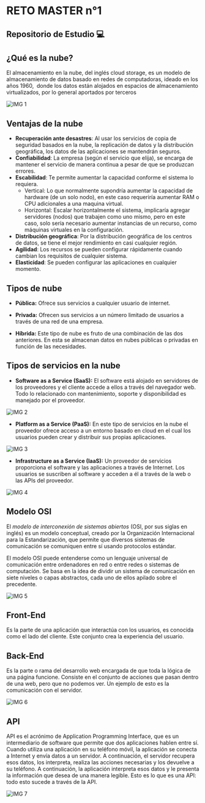 # RETO MASTER n°1

## Repositorio de Estudio 💻

## **¿Qué es la nube?**

El almacenamiento en la nube, del inglés cloud storage, es un modelo de almacenamiento de datos basado en redes de computadoras, ideado en los años 1960, ​ donde los datos están alojados en espacios de almacenamiento virtualizados, por lo general aportados por terceros

![IMG 1](https://www.pcworld.es/cmsdata/slideshow/3673539/almacenamiento_nube_thumb800.jpg)
## Ventajas de la nube ##
* __Recuperación ante desastres__: Al usar los servicios de copia de seguridad basados en la nube, la replicación de datos y la distribución geográfica, los datos de las aplicaciones se mantendrán seguros.
* __Confiabilidad__: La empresa (según el servicio que elija), se encarga de mantener el servicio de manera continua a pesar de que se produzcan errores.
* __Escabilidad__: Te permite aumentar la capacidad conforme el sistema lo requiera.
	* Vertical: Lo que normalmente supondría aumentar la capacidad de hardware (de un solo nodo), en este caso requeriría aumentar RAM o CPU adicionales a una maquina virtual.
	* Horizontal: Escalar horizontalmente el sistema, implicaría agregar servidores (nodos) que trabajen como uno mismo, pero en este caso, solo sería necesario aumentar instancias de un recurso, como máquinas virtuales en la configuración.
* __Distribución geográfica__: Por la distribución geográfica de los centros de datos, se tiene el mejor rendimiento en casi cualquier región.
* __Agilidad__: Los recursos se pueden configurar rápidamente cuando cambian los requisitos de cualquier sistema.
* __Elasticidad__: Se pueden configurar las aplicaciones en cualquier momento.

## **Tipos de nube**

 - **Pública:**
 Ofrece sus servicios a cualquier usuario de internet.

 - **Privada:**
 Ofrecen sus servicios a un número limitado de usuarios a través de una red de una empresa.
 - **Híbrida:** 
 Este tipo de nube es fruto de una combinación de las dos anteriores. En esta se almacenan datos en nubes públicas o privadas en función de las necesidades.



## **Tipos de servicios en la nube**

- **Software as a Service (SaaS):**
El software está alojado en servidores de los proveedores y el cliente accede a ellos a través del navegador web. Todo lo relacionado con mantenimiento, soporte y disponibilidad es manejado por el proveedor.

![IMG 2](https://www.protranslate.net/blog/wp-content/uploads/2019/11/saas3.jpg)

- **Platform as a Service (PaaS):**
En este tipo de servicios en la nube el proveedor ofrece acceso a un entorno basado en cloud en el cual los usuarios pueden crear y distribuir sus propias aplicaciones.

![IMG 3](https://bestarion.com/wp-content/uploads/2020/10/Platform-as-a-Service.png)

- **Infrastructure as a Service (IaaS):**
Un proveedor de servicios proporciona el software y las aplicaciones a través de Internet. Los usuarios se suscriben al software y acceden a él a través de la web o las APIs del proveedor.

![IMG 4](https://geekflare.com/wp-content/uploads/2020/04/iaas-geekflare.png)

## **Modelo OSI**

El *modelo de interconexión de sistemas abiertos* (OSI, por sus siglas en inglés) es un modelo conceptual, creado por la Organización Internacional para la Estandarización, que permite que diversos sistemas de comunicación se comuniquen entre sí usando protocolos estándar.

El modelo OSI puede entenderse como un lenguaje universal de comunicación entre ordenadores en red o entre redes o sistemas de computación. Se basa en la idea de dividir un sistema de comunicación en siete niveles o capas abstractos, cada uno de ellos apilado sobre el precedente.

![IMG 5](https://cdn.tool.dute.me/assets/images/blog/2021/01/05/OSI-Model-Diagram.png)

## **Front-End**

Es la parte de una aplicación que interactúa con los usuarios, es conocida como el lado del cliente. Este conjunto crea la experiencia del usuario.

## **Back-End**

Es la parte o rama del desarrollo web encargada de que toda la lógica de una página funcione. Consiste en el conjunto de acciones que pasan dentro de una web, pero que no podemos ver. Un ejemplo de esto es la comunicación con el servidor.

![IMG 6](https://edteam-media.s3.amazonaws.com/community/original/a66f8dcb-a32c-4a67-8409-59b3ab44ef31.jpg)

## **API**

API es el acrónimo de Application Programming Interface, que es un intermediario de software que permite que dos aplicaciones hablen entre sí. Cuando utiliza una aplicación en su teléfono móvil, la aplicación se conecta a Internet y envía datos a un servidor. A continuación, el servidor recupera esos datos, los interpreta, realiza las acciones necesarias y los devuelve a su teléfono. A continuación, la aplicación interpreta esos datos y le presenta la información que desea de una manera legible. Esto es lo que es una API: todo esto sucede a través de la API.

![IMG 7](https://www.academiaweb.ca/wp-content/uploads/2020/07/api-visual.png)
